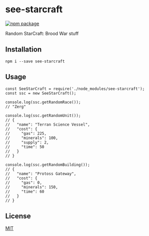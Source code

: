 # see-starcraft

[![npm package](https://nodei.co/npm/see-starcraft.png?downloads=true&downloadRank=true&stars=true)](https://nodei.co/npm/see-starcraft/)

Random StarCraft: Brood War stuff

## Installation

```
npm i --save see-starcraft
```

## Usage

```
const SeeStarCraft = require('./node_modules/see-starcraft');
const ssc = new SeeStarCraft();

console.log(ssc.getRandomRace());
// "Zerg"

console.log(ssc.getRandomUnit());
// {
//   "name": "Terran Science Vessel",
//   "cost": {
//     "gas": 225,
//     "minerals": 100,
//     "supply": 2,
//     "time": 50
//   }
// }

console.log(ssc.getRandomBuilding());
// {
//   "name": "Protoss Gateway",
//   "cost": {
//     "gas": 0,
//     "minerals": 150,
//     "time": 60
//   }
// }
```

## License

[MIT](/LICENSE)
